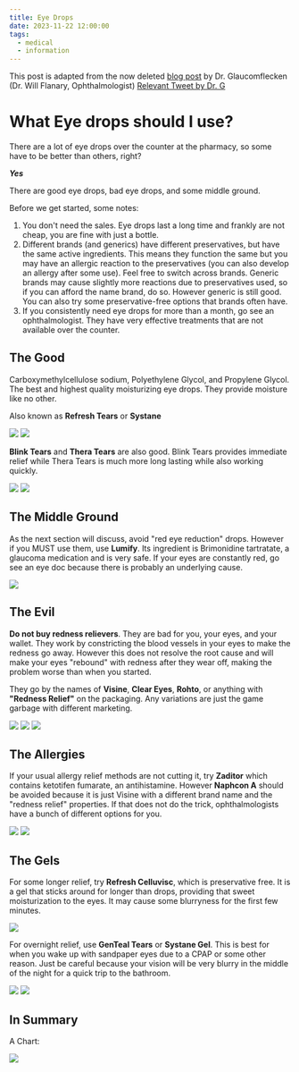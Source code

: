 ```yaml
---
title: Eye Drops
date: 2023-11-22 12:00:00
tags:
  - medical
  - information
---
```


This post is adapted from the now deleted [blog post](https://web.archive.org/web/20221121001804/https://www.drgcomedy.com/pharmacy-eye-drops) by Dr. Glaucomflecken (Dr. Will Flanary, Ophthalmologist) [Relevant Tweet by Dr. G](https://twitter.com/DGlaucomflecken/status/1291102018434510850)

#  What Eye drops should I use?

There are a lot of eye drops over the counter at the pharmacy, so some have to be better than others, right?

***_Yes_***

There are good eye drops, bad eye drops, and some middle ground.

Before we get started, some notes:
1. You don't need the sales. Eye drops last a long time and frankly are not cheap, you are fine with just a bottle.
2. Different brands (and generics) have different preservatives, but have the same active ingredients. This means they function the same but you may have an allergic reaction to the preservatives (you can also develop an allergy after some use). Feel free to switch across brands. Generic brands may cause slightly more reactions due to preservatives used, so if you can afford the name brand, do so. However generic is still good. You can also try some preservative-free options that brands often have.
3. If you consistently need eye drops for more than a month, go see an ophthalmologist. They have very effective treatments that are not available over the counter.

##  The Good

Carboxymethylcellulose sodium, Polyethylene Glycol, and Propylene Glycol. The best and highest quality moisturizing eye drops. They provide moisture like no other.

Also known as **Refresh Tears** or **Systane**

![](2023-11-22-Eye-Drops/refreshtears.webp) ![](2023-11-22-Eye-Drops/systane.webp)

**Blink Tears** and **Thera Tears** are also good. Blink Tears provides immediate relief while Thera Tears is much more long lasting while also working quickly.

![](2023-11-22-Eye-Drops/blinktears.webp) ![](2023-11-22-Eye-Drops/theratears.webp)

## The Middle Ground
As the next section will discuss, avoid "red eye reduction" drops. However if you MUST use them, use **Lumify**. Its ingredient is Brimonidine tartratate, a glaucoma medication and is very safe. If your eyes are constantly red, go see an eye doc because there is probably an underlying cause.

![](2023-11-22-Eye-Drops/lumify.webp)

## The Evil
**Do not buy redness relievers**. They are bad for you, your eyes, and your wallet. They work by constricting the blood vessels in your eyes to make the redness go away. However this does not resolve the root cause and will make your eyes "rebound" with redness after they wear off, making the problem worse than when you started.

They go by the names of **Visine**, **Clear Eyes**, **Rohto**, or anything with **"Redness Relief"** on the packaging. Any variations are just the game garbage with different marketing.

![](2023-11-22-Eye-Drops/visine.webp) ![](2023-11-22-Eye-Drops/cleareyes.webp) ![](2023-11-22-Eye-Drops/rohto.webp)

## The Allergies
If your usual allergy relief methods are not cutting it, try **Zaditor** which contains ketotifen fumarate, an antihistamine. However **Naphcon A** should be avoided because it is just Visine with a different brand name and the "redness relief" properties. If that does not do the trick, ophthalmologists have a bunch of different options for you.

![](2023-11-22-Eye-Drops/zaditor.webp) ![](2023-11-22-Eye-Drops/naphcona.webp)

## The Gels
For some longer relief, try **Refresh Celluvisc**, which is preservative free. It is a gel that sticks around for longer than drops, providing that sweet moisturization to the eyes. It may cause some blurryness for the first few minutes.

![](2023-11-22-Eye-Drops/refreshcelluvisc.webp)

For overnight relief, use **GenTeal Tears** or **Systane Gel**. This is best for when you wake up with sandpaper eyes due to a CPAP or some other reason. Just be careful because your vision will be very blurry in the middle of the night for a quick trip to the bathroom.

![](2023-11-22-Eye-Drops/gentaltears.webp) ![](2023-11-22-Eye-Drops/systanegel.webp)

## In Summary

A Chart:

![](2023-11-22-Eye-Drops/EyeDropsTable.webp)